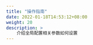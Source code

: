 ```yaml
---
title: "操作指南"
date: 2022-01-18T14:53:12+08:00
weight: 20
description: >
    介绍全局配置相关参数如何设置
---
```


